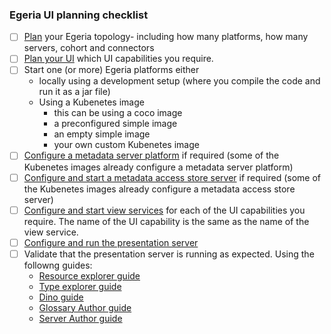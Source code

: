### Egeria UI planning checklist

- [ ] [Plan](../../planning/guide/) your Egeria topology- including how many platforms, how many servers, cohort and connectors
- [ ] [Plan your UI](./react-ui-planning) which UI capabilities you require.
- [ ] Start one (or more) Egeria platforms either
  * locally using a development setup (where you compile the code and run it as a jar file)
  * Using a Kubenetes image
    * this can be using a coco image 
    * a preconfigured simple image 
    * an empty simple image
    * your own custom Kubenetes image
- [ ] [Configure a metadata server platform](../../admin/configuring-the-omag-server-platform)  if required (some of the Kubenetes images already configure a metadata server platform)    
- [ ] [Configure and start a metadata access store server](../../admin/servers/configuring-a-metadata-access-store) if required (some of the Kubenetes images already configure a metadata access store server)
- [ ] [Configure and start view services](../../admin-services/view-server)  for each of the UI capabilities you require. The name of the UI capability is the same as the name of the view service. 
- [ ] [Configure and run the presentation server](./configure-and-run-presentation-server) 
- [ ] Validate that the presentation server is running as expected. Using the followng guides:
    * [Resource explorer guide](../../guides/react-ui/rex-user-guide.md)
    * [Type explorer guide](../../guides/react-ui/tex-user-guide.md)
    * [Dino guide](../../guides/react-ui/dino-user-guide.md)
    * [Glossary Author guide](../../guides/react-ui/glossary-author-user-guide.md)
    * [Server Author guide](../../guides/react-ui/server-author-user-guide.md)

